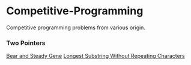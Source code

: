 # Competitive-Programming
Competitive programming problems from various origin.

### Two Pointers
[Bear and Steady Gene](https://github.com/Michael98Liu/Competitive-Programming/blob/master/bear_and_steady_gene.cpp)
[Longest Substring Without Repeating Characters](https://github.com/Michael98Liu/Competitive-Programming/blob/master/longest_substring_without_repeating_characters.cpp)
